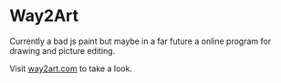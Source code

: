 # Way2Art
Currently a bad js paint but maybe in a far future a online program for drawing and picture editing.

Visit <a href='http://way2art.com'>way2art.com</a> to take a look.
